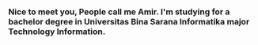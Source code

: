 ### Nice to meet you, People call me Amir. I'm studying for a bachelor degree in Universitas Bina Sarana Informatika major Technology Information.
<!---
ahay12/ahay12 is a ✨ special ✨ repository because its `README.md` (this file) appears on your GitHub profile.
You can click the Preview link to take a look at your changes.
--->
